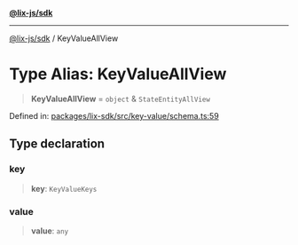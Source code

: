 [**@lix-js/sdk**](../README.md)

***

[@lix-js/sdk](../README.md) / KeyValueAllView

# Type Alias: KeyValueAllView

> **KeyValueAllView** = `object` & `StateEntityAllView`

Defined in: [packages/lix-sdk/src/key-value/schema.ts:59](https://github.com/opral/monorepo/blob/3bcc1f95be292671fbdc30a84e807512030f233b/packages/lix-sdk/src/key-value/schema.ts#L59)

## Type declaration

### key

> **key**: `KeyValueKeys`

### value

> **value**: `any`
